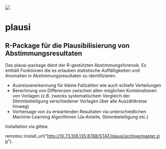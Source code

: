 ![](https://opendata.swiss/content/uploads/2016/02/kt_zh.png)

# plausi

## R-Package für die Plausibilisierung von Abstimmungsresultaten

Das plausi-package dient der R-gestützten Abstimmungsforensik. Es enthält Funktionen die es erlauben statistische Auffälligkeiten und Anomalien in Abstimmungsresultaten zu identifizieren. 

- Ausreissererkennung für kleine Fallzahlen wie auch schiefe Verteilungen
- Berechnung von Differenzen zwischen allen möglichen Kombinationen von Vorlagen (z.B. zwecks systematischem Vergleich der Stimmbeteiligung verschiedener Vorlagen über alle Auszählkreise hinweg)
- Vorhersage von zu erwartenden Resultaten via unterschiedlichen Machine-Learning Algorithmen (Ja-Anteile, Stimmbeteiligung etc.)

Installation via gittea:

remotes::install_url("http://10.73.108.135:8788/STAT/plausi/archive/master.zip").

